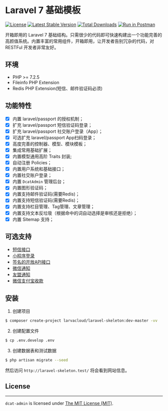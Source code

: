 # Laravel 7 基础模板

[![License](https://poser.pugx.org/larvacloud/laravel-skeleton/license.svg)](https://packagist.org/packages/larvacloud/laravel-skeleton)
[![Latest Stable Version](https://poser.pugx.org/larvacloud/laravel-skeleton/v/stable.png)](https://packagist.org/packages/larvacloud/laravel-skeleton)
[![Total Downloads](https://poser.pugx.org/larvacloud/laravel-skeleton/downloads.png)](https://packagist.org/packages/larvacloud/laravel-skeleton)
[![Run in Postman](https://run.pstmn.io/button.svg)](https://app.getpostman.com/run-collection/5e5655b5100a1eafc2f6)

开箱即用的 Laravel 7 基础结构。只需很少的代码即可快速构建出一个功能完善的高颜值系统。内置丰富的常用组件，开箱即用，让开发者告别冗杂的代码，对 RESTFul 开发者非常友好。

## 环境
 - PHP >= 7.2.5
 - Fileinfo PHP Extension
 - Redis PHP Extension(短信、邮件验证码必须)
 
## 功能特性
- [x] 内置 laravel/passport 的授权机制；
- [x] 扩充 laravel/passport 短信验证码登录；
- [x] 扩充 laravel/passport 社交账户登录（App）；
- [x] 可选扩充 laravel/passport App扫码登录；
- [x] 高度完善的控制器、模型、模块模板；
- [x] 集成常用基础扩展；
- [x] 内置模型通用高阶 Traits 封装;
- [x] 自动注册 Policies；
- [x] 内置用户系统和基础接口；
- [x] 内置社交账户登录；
- [x] 内置 `DcatAdmin` 管理后台；
- [x] 内置图形验证码；
- [x] 内置支持邮件验证码(需要Redis)；
- [x] 内置支持短信验证码(需要Redis)；
- [x] 内置支持栏目管理、Tag管理、文章管理；
- [x] 内置支持文本反垃圾（根据命中的词自动选择是审核还是拒绝）；
- [x] 内置 Sitemap 支持；
## 可选支持

- [短信接口](https://github.com/larvacent/laravel-sms)
- [小程序登录](https://github.com/larvacent/laravel-passport-miniprogram)
- [签名的开放API接口](https://github.com/larvacent/laravel-auth-signature-guard)
- [微信通知](https://github.com/larvacent/laravel-wechat-notification-channel)
- [友盟通知](https://github.com/larvacent/laravel-umeng-notification-channel)
- [微信支付宝收款](https://github.com/larvacent/laravel-transaction)
 
## 安装

1. 创建项目

```bash
$ composer create-project larvacloud/laravel-skeleton:dev-master -vv
```


2. 创建配置文件

```bash
$ cp .env.develop .env
```

3. 创建数据表和测试数据

```bash
$ php artisan migrate --seed
```

然后访问 `http://laravel-skeleton.test/` 将会看到网站信息。 

## License
------------
`dcat-admin` is licensed under [The MIT License (MIT)](LICENSE).

